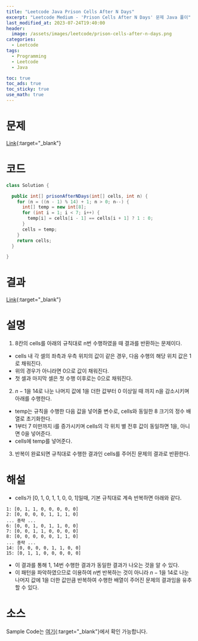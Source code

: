 ```yaml
---
title: "Leetcode Java Prison Cells After N Days"
excerpt: "Leetcode Medium - 'Prison Cells After N Days' 문제 Java 풀이"
last_modified_at: 2023-07-24T19:40:00
header:
  image: /assets/images/leetcode/prison-cells-after-n-days.png
categories:
  - Leetcode
tags:
  - Programming
  - Leetcode
  - Java

toc: true
toc_ads: true
toc_sticky: true
use_math: true
---
```

# 문제
[Link](https://leetcode.com/problems/prison-cells-after-n-days){:target="_blank"}

# 코드
```java
class Solution {

  public int[] prisonAfterNDays(int[] cells, int n) {
    for (n = ((n - 1) % 14) + 1; n > 0; n--) {
      int[] temp = new int[8];
      for (int i = 1; i < 7; i++) {
        temp[i] = cells[i - 1] == cells[i + 1] ? 1 : 0;
      }
      cells = temp;
    }
    return cells;
  }

}
```

# 결과
[Link](https://leetcode.com/problems/prison-cells-after-n-days/submissions/1002511386/){:target="_blank"}

# 설명
1. 8칸의 cells를 아래의 규칙대로 n번 수행하였을 때 결과를 반환하는 문제이다.
- cells 내 각 셀의 좌측과 우측 위치의 값이 같은 경우, 다음 수행의 해당 위치 값은 1로 채워진다.
- 위의 경우가 아니라면 0으로 값이 채워진다.
- 첫 셀과 마지막 셀은 첫 수행 이후로는 0으로 채워진다.

2. $n - 1$을 14로 나눈 나머지 값에 1을 더한 값부터 0 이상일 때 까지 n을 감소시키며 아래를 수행한다.
- temp는 규칙을 수행한 다음 값을 넣어줄 변수로, cells와 동일한 8 크기의 정수 배열로 초기화한다.
- 1부터 7 미만까지 i를 증가시키며 cells의 각 위치 별 전후 값이 동일하면 1을, 아니면 0을 넣어준다.
- cells에 temp를 넣어준다.

3. 반복이 완료되면 규칙대로 수행한 결과인 cells를 주어진 문제의 결과로 반환한다.

# 해설
- cells가 [0, 1, 0, 1, 1, 0, 0, 1]일때, 기본 규칙대로 계속 반복하면 아래와 같다.
```
1: [0, 1, 1, 0, 0, 0, 0, 0]
2: [0, 0, 0, 0, 1, 1, 1, 0]
... 중략 ...
6: [0, 0, 1, 0, 1, 1, 0, 0]
7: [0, 0, 1, 1, 0, 0, 0, 0]
8: [0, 0, 0, 0, 0, 1, 1, 0]
... 중략 ...
14: [0, 0, 0, 0, 1, 1, 0, 0]
15: [0, 1, 1, 0, 0, 0, 0, 0]
```
- 이 결과를 통해 1, 14번 수행한 결과가 동일한 결과가 나오는 것을 알 수 있다.
- 이 패턴을 파악하였으므로 이용하여 n번 반복하는 것이 아니라 $n - 1$을 14로 나눈 나머지 값에 1을 더한 값만큼 반복하여 수행한 배열이 주어진 문제의 결과임을 유추할 수 있다.

# 소스
Sample Code는 [여기](https://github.com/GracefulSoul/leetcode/blob/master/src/main/java/gracefulsoul/problems/PrisonCellsAfterNDays.java){:target="_blank"}에서 확인 가능합니다.